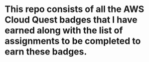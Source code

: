 # This repo consists of all the AWS Cloud Quest badges that I have earned along with the list of assignments to be completed to earn these badges.
